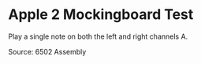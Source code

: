 # Apple 2 Mockingboard Test

Play a single note on both the left and right channels A.

Source: 6502 Assembly
